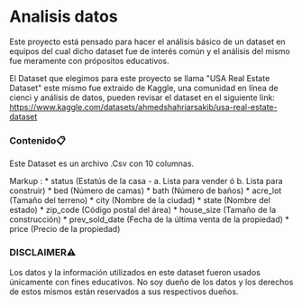 # Analisis datos

Este proyecto está pensado para hacer el análisis básico de un dataset en equipos
del cual dicho dataset fue de interés común y el análisis del mismo fue meramente
con própositos educativos.

El Dataset que elegimos para este proyecto se llama "USA Real Estate Dataset"
este mismo fue extraido de Kaggle, una comunidad en línea de cienci y análisis
de datos, pueden revisar el dataset en el siguiente link:
https://www.kaggle.com/datasets/ahmedshahriarsakib/usa-real-estate-dataset


### Contenido📋
Este Dataset es un archivo .Csv con 10 columnas.

Markup : * status (Estatús de la casa - a. Lista para vender ó b. Lista para construir)
         * bed (Número de camas)
         * bath (Número de baños)
         * acre_lot (Tamaño del terreno)
         * city (Nombre de la ciudad)
         * state (Nombre del estado)
         * zip_code (Código postal del área)
         * house_size (Tamaño de la construcción)
         * prev_sold_date (Fecha de la última venta de la propiedad)
         * price (Precio de la propiedad)
         
### DISCLAIMER⚠️
Los datos y la información utilizados en este dataset fueron usados únicamente con fines educativos. No soy dueño de los datos y los derechos de estos mismos   están reservados a sus respectivos dueños.
                
